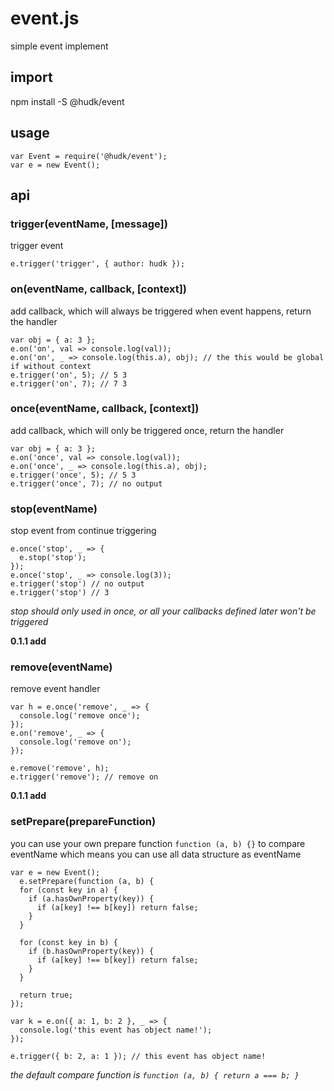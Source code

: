 # event.js
simple event implement

## import
npm install -S @hudk/event

## usage

    var Event = require('@hudk/event');
    var e = new Event();

## api
### trigger(eventName, [message])
trigger event

    e.trigger('trigger', { author: hudk });
### on(eventName, callback, [context])
add callback, which will always be triggered when event happens, return the handler

    var obj = { a: 3 }; 
    e.on('on', val => console.log(val));
    e.on('on', _ => console.log(this.a), obj); // the this would be global if without context
    e.trigger('on', 5); // 5 3
    e.trigger('on', 7); // 7 3

### once(eventName, callback, [context])
add callback, which will only be triggered once, return the handler

    var obj = { a: 3 }; 
    e.on('once', val => console.log(val));
    e.on('once', _ => console.log(this.a), obj);
    e.trigger('once', 5); // 5 3
    e.trigger('once', 7); // no output

### stop(eventName)
stop event from continue triggering

    e.once('stop', _ => {
      e.stop('stop');
    });
    e.once('stop', _ => console.log(3));
    e.trigger('stop') // no output
    e.trigger('stop') // 3
*stop should only used in once, or all your callbacks defined later won't be triggered*

**0.1.1 add**
### remove(eventName)
remove event handler

    var h = e.once('remove', _ => {
      console.log('remove once');
    });
    e.on('remove', _ => {
      console.log('remove on');
    });

    e.remove('remove', h);
    e.trigger('remove'); // remove on

**0.1.1 add**
### setPrepare(prepareFunction)
you can use your own prepare function `function (a, b) {}` to compare eventName
which means you can use all data structure as eventName

    var e = new Event();
      e.setPrepare(function (a, b) {
      for (const key in a) {
        if (a.hasOwnProperty(key)) {
          if (a[key] !== b[key]) return false;
        }
      }
    
      for (const key in b) {
        if (b.hasOwnProperty(key)) {
          if (a[key] !== b[key]) return false;
        }
      }
    
      return true;
    });

    var k = e.on({ a: 1, b: 2 }, _ => {
      console.log('this event has object name!');
    });

    e.trigger({ b: 2, a: 1 }); // this event has object name!
*the default compare function is  `function (a, b) { return a === b; }`*
